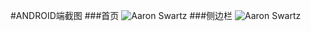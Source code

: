 #ANDROID端截图
###首页
![Aaron Swartz](https://github.com/wslongchen/AnnHome/blob/master/Android客户端/截图/首页.png)
###侧边栏
![Aaron Swartz](https://github.com/wslongchen/AnnHome/blob/master/Android客户端/截图/侧边栏.png)
